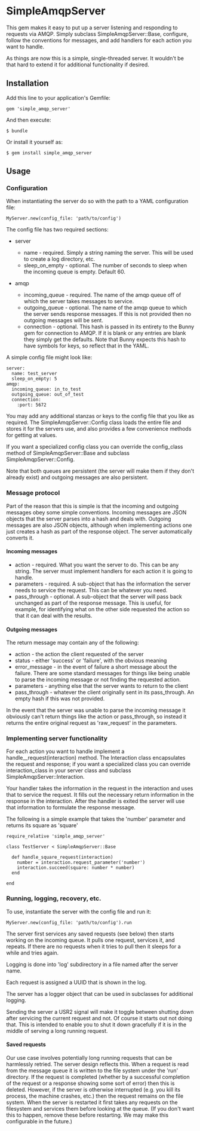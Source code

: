 # SimpleAmqpServer

This gem makes it easy to put up a server listening and responding to requests via AMQP. Simply subclass SimpleAmqpServer::Base,
configure, follow the conventions for messages, and add handlers for each action you want to handle.

As things are now this is a simple, single-threaded server. It wouldn't be that hard to extend it for additional
functionality if desired. 

## Installation

Add this line to your application's Gemfile:

    gem 'simple_amqp_server'

And then execute:

    $ bundle

Or install it yourself as:

    $ gem install simple_amqp_server

## Usage

### Configuration

When instantiating the server do so with the path to a YAML configuration file:

    MyServer.new(config_file: 'path/to/config')
    
The config file has two required sections:

* server
    - name - required. Simply a string naming the server. This will be used to create a log directory, etc.
    - sleep_on_empty - optional. The number of seconds to sleep when the incoming queue is empty. Default 60.

* amqp
    - incoming_queue - required. The name of the amqp queue off of which the server takes messages to service.
    - outgoing_queue - optional. The name of the amqp queue to which the server sends response messages. If this
     is not provided then no outgoing messages will be sent.
    - connection - optional. This hash is passed in its entirety to the Bunny gem for connection to AMQP. If it is
     blank or any entries are blank they simply get the defaults. Note that Bunny expects this hash to have 
      symbols for keys, so reflect that in the YAML.
      
A simple config file might look like:
      
    server:
      name: test_server
      sleep_on_empty: 5
    amqp:
      incoming_queue: in_to_test
      outgoing_queue: out_of_test
      connection:
        :port: 5672      
  
You may add any additional stanzas or keys to the config file that you like as required. The SimpleAmqpServer::Config 
class loads the entire file and stores it for the servers use, and also provides a few convenience methods for getting
at values.

If you want a specialized config class you can override the config_class method of SimpleAmqpServer::Base and 
subclass SimpleAmqpServer::Config. 
 
Note that both queues are persistent (the server will make them if they don't already exist) and outgoing messages
 are also persistent. 

### Message protocol

Part of the reason that this is simple is that the incoming and outgoing messages obey some simple conventions. 
Incoming messages are JSON objects that the server parses into a hash and deals with. Outgoing messages are also
JSON objects, although when implementing actions one just creates a hash as part of the response object. The server
automatically converts it. 

#### Incoming messages

  * action - required. What you want the server to do. This can be any string. The server must implement handlers
  for each action it is going to handle.
  * parameters - required. A sub-object that has the information the server needs to service the request. This can 
  be whatever you need.
  * pass_through - optional. A sub-object that the server will pass back unchanged as part of the response message. 
   This is useful, for example, for identifying what on the other side requested the action so that it can deal with
   the results.

#### Outgoing messages

The return message may contain any of the following:

  * action - the action the client requested of the server
  * status - either 'success' or 'failure', with the obvious meaning
  * error_message - in the event of failure a short message about the failure. There are some standard messages for
  things like being unable to parse the incoming message or not finding the requested action.
  * parameters - anything else that the server wants to return to the client
  * pass_through - whatever the client originally sent in its pass_through. An empty hash if this was not provided.
  
In the event that the server was unable to parse the incoming message it obviously can't return things like the action 
or pass_through, so instead it returns the entire original request as 'raw_request' in the parameters.

### Implementing server functionality

For each action you want to handle implement a handle_<action>_request(interaction) method. The Interaction class
encapsulates the request and response; if you want a specialized class you can override interaction_class in your
server class and subclass SimpleAmqpServer::Interaction.

Your handler takes the information in the request in the interaction and uses that to service the request. It fills out
the necessary return information in the response in the interaction. After the handler is exited the server will use that 
information to formulate the response message.

The following is a simple example that takes the 'number' parameter and returns its square as 'square'

    require_relative 'simple_amqp_server'
    
    class TestServer < SimpleAmqpServer::Base
    
      def handle_square_request(interaction)
        number = interaction.request_parameter('number')
        interaction.succeed(square: number * number)
      end
    
    end

### Running, logging, recovery, etc.

To use, instantiate the server with the config file and run it:

    MyServer.new(config_file: 'path/to/config').run

The server first services any saved requests (see below) then starts working on the incoming queue. It pulls one request,
services it, and repeats. If there are no requests when it tries to pull then it sleeps for a while and tries again.

Logging is done into 'log' subdirectory in a file named after the server name.

Each request is assigned a UUID that is shown in the log.

The server has a logger object that can be used in subclasses for additional logging.

Sending the server a USR2 signal will make it toggle between shutting down after servicing the current request and not.
Of course it starts out not doing that. This is intended to enable you to shut it down gracefully if it is in the middle
of serving a long running request.

#### Saved requests

Our use case involves potentially long running requests that can be harmlessly retried. The server design reflects this.
When a request is read from the message queue it is written to the file system under the 'run' directory. If the request
is completed (whether by a successful completion of the request or a response showing some sort of error) then this is 
deleted. However, if the server is otherwise interrupted (e.g. you kill its process, the machine crashes, etc.) then the
request remains on the file system. When the server is restarted it first takes any requests on the filesystem and services
them before looking at the queue. (If you don't want this to happen, remove these before restarting. We may make this
configurable in the future.)


